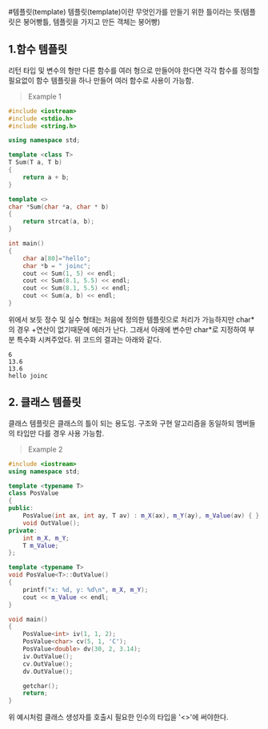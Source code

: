 #템플릿(template)
  템플릿(template)이란 무엇인가를 만들기 위한 틀이라는 뜻(템플릿은 붕어빵틀, 템플릿을 가지고 만든 객체는 붕어빵)
## 1.함수 템플릿
  리턴 타입 및 변수의 형만 다른 함수를 여러 형으로 만들어야 한다면 각각 함수를 정의할 필요없이 함수 템플릿을 하나 만들어 여러 함수로 사용이 가능함.

> Example 1

```C++
#include <iostream>
#include <stdio.h>
#include <string.h>

using namespace std;

template <class T>
T Sum(T a, T b)
{
    return a + b;
}

template <>
char *Sum(char *a, char * b)
{
    return strcat(a, b);
}

int main()
{
    char a[80]="hello";
    char *b = " joinc";
    cout << Sum(1, 5) << endl;
    cout << Sum(8.1, 5.5) << endl;
    cout << Sum(8.1, 5.5) << endl;
    cout << Sum(a, b) << endl;
}
```
  위에서 보듯 정수 및 실수 형태는 처음에 정의한 템플릿으로 처리가 가능하지만 char\*의 경우 +연산이 없기때문에 에러가 난다. 
  그래서 아래에 변수만 char\*로 지정하여 부분 특수화 시켜주었다. 위 코드의 결과는 아래와 같다.
```
6
13.6
13.6
hello joinc
```

## 2. 클래스 템플릿
  클래스 템플릿은 클래스의 틀이 되는 용도임. 구조와 구현 알고리즘을 동일하되 멤버들의 타입만 다를 경우 사용 가능함. 
  
> Example 2
```C++
#include <iostream>
using namespace std;

template <typename T>
class PosValue
{
public:
	PosValue(int ax, int ay, T av) : m_X(ax), m_Y(ay), m_Value(av) { }
	void OutValue();
private:
	int m_X, m_Y;
	T m_Value;
};

template <typename T>
void PosValue<T>::OutValue()
{
	printf("x: %d, y: %d\n", m_X, m_Y);
	cout << m_Value << endl;
}

void main()
{
	PosValue<int> iv(1, 1, 2);
	PosValue<char> cv(5, 1, 'C');
	PosValue<double> dv(30, 2, 3.14);
	iv.OutValue();
	cv.OutValue();
	dv.OutValue();

	getchar();
	return;
}
```
  위 예시처럼 클래스 생성자를 호출시 필요한 인수의 타입을 '<>'에 써야한다.
